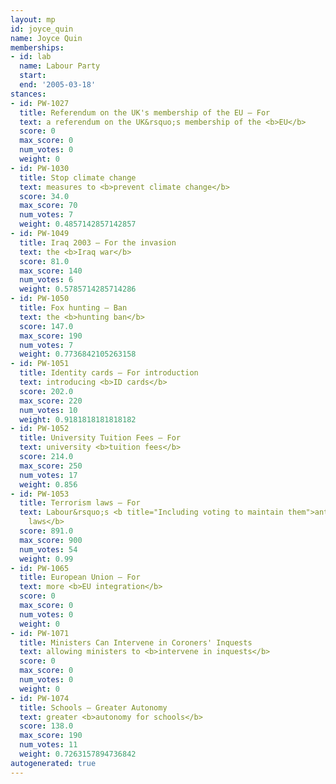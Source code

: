 ```yaml
---
layout: mp
id: joyce_quin
name: Joyce Quin
memberships:
- id: lab
  name: Labour Party
  start: 
  end: '2005-03-18'
stances:
- id: PW-1027
  title: Referendum on the UK's membership of the EU — For
  text: a referendum on the UK&rsquo;s membership of the <b>EU</b>
  score: 0
  max_score: 0
  num_votes: 0
  weight: 0
- id: PW-1030
  title: Stop climate change
  text: measures to <b>prevent climate change</b>
  score: 34.0
  max_score: 70
  num_votes: 7
  weight: 0.4857142857142857
- id: PW-1049
  title: Iraq 2003 — For the invasion
  text: the <b>Iraq war</b>
  score: 81.0
  max_score: 140
  num_votes: 6
  weight: 0.5785714285714286
- id: PW-1050
  title: Fox hunting — Ban
  text: the <b>hunting ban</b>
  score: 147.0
  max_score: 190
  num_votes: 7
  weight: 0.7736842105263158
- id: PW-1051
  title: Identity cards — For introduction
  text: introducing <b>ID cards</b>
  score: 202.0
  max_score: 220
  num_votes: 10
  weight: 0.9181818181818182
- id: PW-1052
  title: University Tuition Fees — For
  text: university <b>tuition fees</b>
  score: 214.0
  max_score: 250
  num_votes: 17
  weight: 0.856
- id: PW-1053
  title: Terrorism laws — For
  text: Labour&rsquo;s <b title="Including voting to maintain them">anti-terrorism
    laws</b>
  score: 891.0
  max_score: 900
  num_votes: 54
  weight: 0.99
- id: PW-1065
  title: European Union — For
  text: more <b>EU integration</b>
  score: 0
  max_score: 0
  num_votes: 0
  weight: 0
- id: PW-1071
  title: Ministers Can Intervene in Coroners' Inquests
  text: allowing ministers to <b>intervene in inquests</b>
  score: 0
  max_score: 0
  num_votes: 0
  weight: 0
- id: PW-1074
  title: Schools — Greater Autonomy
  text: greater <b>autonomy for schools</b>
  score: 138.0
  max_score: 190
  num_votes: 11
  weight: 0.7263157894736842
autogenerated: true
---
```

